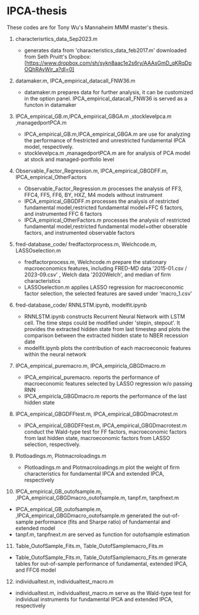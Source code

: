 # IPCA-thesis
These codes are for Tony Wu's Mannaheim MMM master's thesis. 

1. characterisrtics_data_Sep2023.m

   * generates data from 'characteristics_data_feb2017.m' downloaded from Seth Pruitt's Dropbox: [https://www.dropbox.com/sh/sykn8aac1e2s6ry/AAAsGmD_qKRqDpOQhRAyWir_a?dl=0]
   
2. datamaker.m, IPCA_empirical_datacall_FNW36.m

   * datamaker.m prepares data for further analysis, it can be customized in the option panel. IPCA_empirical_datacall_FNW36 is served as a functon in datamaker

3. IPCA_empirical_GB.m,IPCA_empirical_GBGA.m ,stocklevelpca.m ,managedportPCA.m

   * IPCA_empirical_GB.m,IPCA_empirical_GBGA.m are use for analyzing the performance of frestricted and unrestricted fundamental IPCA model, respectively.
   * stocklevelpca.m ,managedportPCA.m are for analysis of PCA model at stock and managed-portfolio level

4. Observable_Factor_Regression.m, IPCA_empirical_GBGDFF.m, IPCA_empirical_OtherFactors

   * Observable_Factor_Regression.m processes the analysis of FF3, FFC4, FF5, FF6, BY, HXZ, M4 models  without instrument
   * IPCA_empirical_GBGDFF.m processes the analysis of restricted fundamental model,restricted fundamental model+FFC 6 factors, and instrumented FFC 6 factors
   * IPCA_empirical_OtherFactors.m processes the analysis of restricted fundamental model,restricted fundamental model+other obserable factors, and instrumented observable factors  

5. fred-database_code/ fredfactorprocess.m, Welchcode.m, LASSOselection.m

   * fredfactorprocess.m, Welchcode.m prepare the stationary macroeconomics features, including FRED-MD data '2015-01.csv / 2023-09.csv' , Welch data '2020Welch', and median of firm characteristics
   * LASSOselection.m applies LASSO regression for macroeconomic factor selection, the selected features are saved under 'macro_1.csv'

6. fred-database_code/ RNNLSTM.ipynb, modelfit.ipynb

   * RNNLSTM.ipynb constructs Recurrent Neural Network with LSTM cell. The time steps could be modified under 'stepin, stepout'. It provides the extracted hidden state from last timestep and plots the comparison between the extracted hidden state to NBER recession date
   * modelfit.ipynb plots the contribution of each macroeconoic features within the neural network

7. IPCA_empirical_puremacro.m, IPCA_empiricla_GBGDmacro.m

   * IPCA_empirical_puremacro. reports the performance of macroeconomic features selected by LASSO regression w/o passing RNN
   * IPCA_empiricla_GBGDmacro.m reports the performance of the last hidden state

8. IPCA_empirical_GBGDFFtest.m, IPCA_empirical_GBGDmacrotest.m
   
   *  IPCA_empirical_GBGDFFtest.m, IPCA_empirical_GBGDmacrotest.m conduct the Wald-type test for FF factors, macroeconomic factors from last hidden state, macroeconomic factors from LASSO selection, respectively.

9. Plotloadings.m, Plotmacroloadings.m
    
   * Plotloadings.m and Plotmacroloadings.m plot the weight of firm characteristics 
    for fundamental IPCA and extended IPCA, respectively

10. IPCA_empirical_GB_outofsample.m, ,IPCA_empirical_GBGDmacro_outofsample.m, tanpf.m, tanpfnext.m

  * IPCA_empirical_GB_outofsample.m, ,IPCA_empirical_GBGDmacro_outofsample.m generated the out-of-sample performance (fits and Sharpe ratio) of fundamental and extended model
  * tanpf.m, tanpfnext.m are served as function for outofsample estimation

11. Table_OutofSample_Fits.m, Table_OutofSamplemacro_Fits.m

  * Table_OutofSample_Fits.m, Table_OutofSamplemacro_Fits.m generate tables for out-of-sample performance of fundamental, extended IPCA, and FFC6 model

12. individualtest.m, individualtest_macro.m 

  *  individualtest.m, individualtest_macro.m serve as the Wald-type test for individual instruments for fundamental IPCA and extended IPCA, respectively





